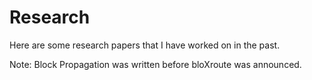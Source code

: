 # Research

Here are some research papers that I have worked on in the past.

Note:  Block Propagation was written before bloXroute was announced.
